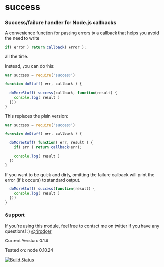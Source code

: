 success
=======

### Success/failure handler for Node.js callbacks

A convenience function for passing errors to a callback that helps you avoid the need to write

```JavaScript
if( error ) return callback( error );
```

all the time.

Instead, you can do this:

```JavaScript
var success = require('success')

function doStuff( err, callback ) {

  doMoreStuff( success(callback, function(result) {
    console.log( result )
  }))  
}
```

This replaces the plain version:

```JavaScript
var success = require('success')

function doStuff( err, callback ) {

  doMoreStuff( function( err, result ) {
    if( err ) return callback(err);

    console.log( result )
  })
}
```

If you want to be quick and dirty, omitting the failure callback will
print the error (if it occurs) to standard output.

```JavaScript
  doMoreStuff( success(function(result) {
    console.log( result )
  }))  
}
```



### Support

If you're using this module, feel free to contact me on twitter if you
have any questions! :) [@rjrodger](http://twitter.com/rjrodger)

Current Version: 0.1.0

Tested on: node 0.10.24

[![Build
Status](https://travis-ci.org/rjrodger/success.png?branch=master)](https://travis-ci.org/rjrodger/success)

